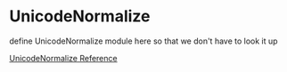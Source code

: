 # UnicodeNormalize

define UnicodeNormalize module here so that we don't have to look it up


[UnicodeNormalize Reference](http://ruby-doc.org/core-2.5.0/UnicodeNormalize.html)